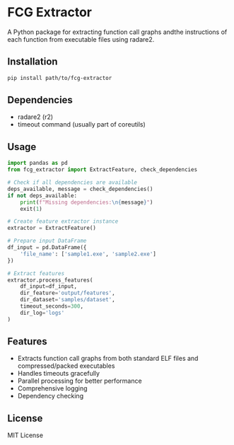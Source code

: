# FCG Extractor

A Python package for extracting function call graphs andthe instructions of each function from executable files using radare2.

## Installation

```bash
pip install path/to/fcg-extractor
```
 
## Dependencies

- radare2 (r2)
- timeout command (usually part of coreutils)

## Usage

```python
import pandas as pd
from fcg_extractor import ExtractFeature, check_dependencies

# Check if all dependencies are available
deps_available, message = check_dependencies()
if not deps_available:
    print(f"Missing dependencies:\n{message}")
    exit(1)

# Create feature extractor instance
extractor = ExtractFeature()

# Prepare input DataFrame
df_input = pd.DataFrame({
    'file_name': ['sample1.exe', 'sample2.exe']
})

# Extract features
extractor.process_features(
    df_input=df_input,
    dir_feature='output/features',
    dir_dataset='samples/dataset',
    timeout_seconds=300,
    dir_log='logs'
)
```

## Features

- Extracts function call graphs from both standard ELF files and compressed/packed executables
- Handles timeouts gracefully
- Parallel processing for better performance
- Comprehensive logging
- Dependency checking

## License

MIT License
